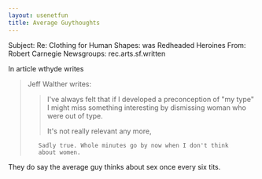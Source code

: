 ```yaml
---
layout: usenetfun
title: Average Guythoughts
---
```



 Subject: Re: Clothing for Human Shapes: was Redheaded Heroines
From: Robert Carnegie
Newsgroups: rec.arts.sf.written

In article wthyde writes
>
> Jeff Walther writes:
>
>> I've always felt that if I developed a preconception of &quot;my type&quot;
>> I might miss something interesting by dismissing woman who were
>> out of type.
>>
>> It's not really relevant any more,
>
>        Sadly true. Whole minutes go by now when I don't think
>        about women.
They do say the average guy thinks about sex once every six tits.


   